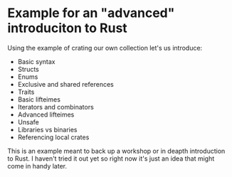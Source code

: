 # Example for an "advanced" introduciton to Rust

Using the example of crating our own collection let's us introduce:

- Basic syntax
- Structs
- Enums
- Exclusive and shared references
- Traits
- Basic lifteimes
- Iterators and combinators
- Advanced lifteimes
- Unsafe
- Libraries vs binaries
- Referencing local crates

This is an example meant to back up a workshop or in deapth introduction to Rust. I haven't tried
it out yet so right now it's just an idea that might come in handy later.
